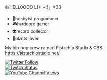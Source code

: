 👍HELLOOOO L(+_+;)」=33
- 🐢hobbyist programmer
- 🎮hardcore gamer
- 👽record collector
- 🌾plants lover

My hip-hop crew named Pistachio Studio & CBS  
https://pistachiostudio.net/

 
<a href="https://twitter.com/quojama"><img alt="Twitter Follow" src="https://img.shields.io/twitter/follow/quojama?style=social"></a>  
<a href="https://www.twitch.tv/guojama"><img alt="Twitch Status" src="https://img.shields.io/twitch/status/guojama?style=social"></a>  
<a href="https://www.youtube.com/c/pistachiostudiokngw"><img alt="YouTube Channel Views" src="https://img.shields.io/youtube/channel/views/UC4oADTMJOqCjFuZiGz89DBw?style=social"></a>
